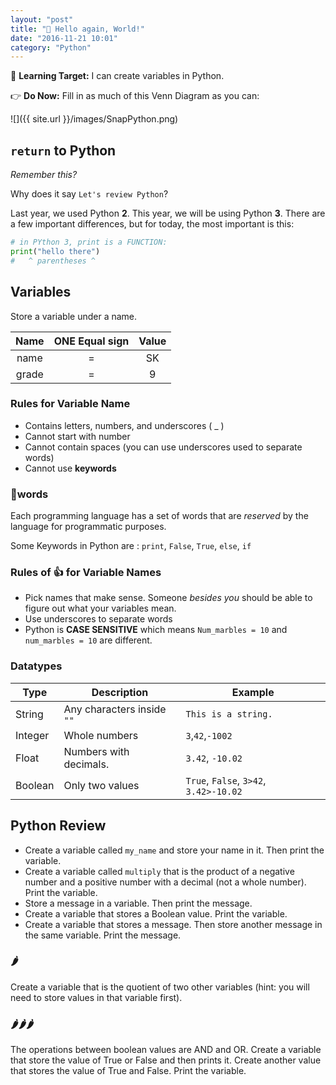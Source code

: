 ```yaml
---
layout: "post"
title: "🎉 Hello again, World!"
date: "2016-11-21 10:01"
category: "Python"
---
```


🎯 **Learning Target:** I can create variables in Python.

👉 **Do Now:** Fill in as much of this Venn Diagram as you can:

![]({{ site.url }}/images/SnapPython.png)

## `return` to Python
_Remember this?_

<script src="//repl.it/embed/E3hW/3.js"></script>

Why does it say `Let's review Python`?

Last year, we used Python **2**. This year, we will be using Python **3**. There are a few important differences, but for today, the most important is this:

```python
# in PYthon 3, print is a FUNCTION:
print("hello there")
#   ^ parentheses ^
```

## Variables
Store a variable under a name.

| Name  | ONE Equal sign | Value  |
|:---:|:---:|:---:|
| name  | =  | SK  |
|grade|=|9|

### Rules for Variable Name
- Contains letters, numbers,  and underscores ( _ )
- Cannot start with number
- Cannot contain spaces  (you can use underscores used to separate words)
- Cannot use **keywords**

### 🔑words
Each programming language has a set of words that are _reserved_ by the language for programmatic purposes.

Some Keywords in Python are :  `print`, `False`, `True`, `else`, `if`

### Rules of 👍 for Variable Names


- Pick names that make sense. Someone _besides you_ should be able to figure out what your variables mean.
- Use underscores to separate words
- Python is **CASE SENSITIVE** which means `Num_marbles = 10` and `num_marbles = 10` are different.

### Datatypes
|Type  | Description  | Example  |
|---|---|---|
| String  | Any characters inside `""`  | `This is a string.`  |
| Integer  | Whole numbers  | `3`,`42`,`-1002`  |
| Float  | Numbers with decimals.  | `3.42`, `-10.02`  |
| Boolean  | Only two values  | `True`, `False`, `3>42`, `3.42>-10.02`  |


## Python Review
- Create a variable called `my_name`  and store your name in it. Then print the variable.
- Create a variable called `multiply` that is the product of a negative number and a positive number with a decimal (not a whole number). Print the variable.
- Store a message in a variable. Then print the message.
- Create a variable that stores a Boolean value. Print the variable.
- Create a variable that stores a message. Then store another message in the same variable. Print the message.

### 🌶
Create a variable that is the quotient of two other variables (hint: you will need to store values in that variable first).

### 🌶🌶🌶

The operations between boolean values are AND and OR. Create a variable that store the value of True or False and then prints it. Create another value that stores the value of True and False. Print the variable.
